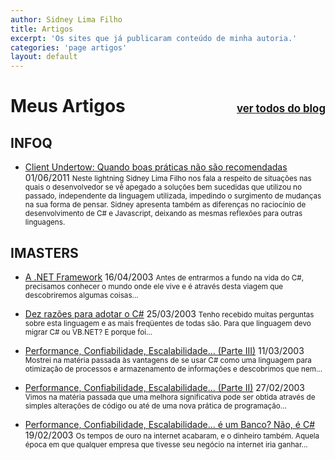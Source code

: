```yaml
---
author: Sidney Lima Filho
title: Artigos
excerpt: 'Os sites que já publicaram conteúdo de minha autoria.'
categories: 'page artigos'
layout: default
---
```


# Meus Artigos <small style="float: right;padding-top: 11px;font-size: 60%;"><a href="historico.html">ver todos do blog</a></small>

## INFOQ

+ 	<a href="http://www.infoq.com/br/presentations/dnadlightningsidney" target="_blank">Client Undertow: Quando boas práticas não são recomendadas</a>
	<time>01/06/2011</time>
	<small>
		Neste lightning Sidney Lima Filho nos fala a respeito de situações nas quais o desenvolvedor se vê apegado a soluções bem sucedidas que utilizou no passado, independente da linguagem utilizada, impedindo o surgimento de mudanças na sua forma de pensar. Sidney apresenta também as diferenças no raciocínio de desenvolvimento de C# e Javascript, deixando as mesmas reflexões para outras linguagens.
	</small>


## IMASTERS
	
+	<a href="http://imasters.com.br/artigo/1032/dotnet/anetframework" target="_blank">A .NET Framework</a>
	<time>16/04/2003</time>
	<small>Antes de entrarmos a fundo na vida do C#, precisamos conhecer o mundo onde ele vive e é através desta viagem que descobriremos algumas coisas...</small>
		
+	<a href="http://imasters.com.br/artigo/1003/dotnet/dezrazoesparaadotaroc" target="_blank">Dez razões para adotar o C#</a>
	<time>25/03/2003</time>
	<small>Tenho recebido muitas perguntas sobre esta linguagem e as mais freqüentes de todas são. Para que linguagem devo migrar C# ou VB.NET? E porque foi...</small>
		
+	<a href="http://imasters.com.br/artigo/985/dotnet/performanceconfiabilidadeescalabilidadeparteiii" target="_blank">Performance, Confiabilidade, Escalabilidade… (Parte III)</a>
	<time>11/03/2003</time>
	<small>Mostrei na matéria passada às vantagens de se usar C# como uma linguagem para otimização de processos e armazenamento de informações e descobrimos que nem...</small>

+	<a href="http://imasters.com.br/artigo/972/dotnet/performanceconfiabilidadeescalabilidadeparteii" target="_blank">Performance, Confiabilidade, Escalabilidade… (Parte II)</a>
	<time>27/02/2003</time>
	<small>Vimos na matéria passada que uma melhora significativa pode ser obtida através de simples alterações de código ou até de uma nova prática de programação...</small>

+	<a href="http://imasters.com.br/artigo/963/dotnet/performanceconfiabilidadeescalabilidadeeumbanconaoec" target="_blank">
		Performance, Confiabilidade, Escalabilidade… é um Banco? Não, é C#
	</a>
	<time>19/02/2003</time>
	<small>Os tempos de ouro na internet acabaram, e o dinheiro também. Aquela época em que qualquer empresa que tivesse seu negócio na internet iria ganhar...</small>

